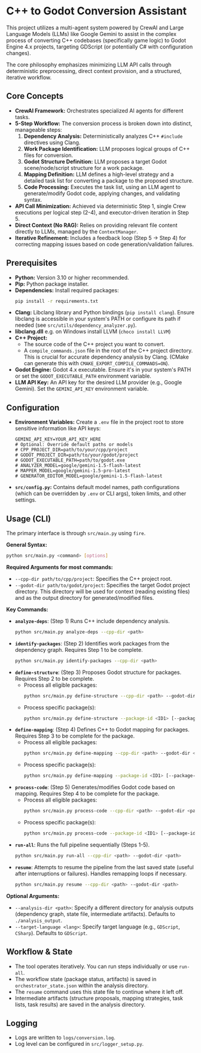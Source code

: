 # C++ to Godot Conversion Assistant

This project utilizes a multi-agent system powered by CrewAI and Large Language Models (LLMs) like Google Gemini to assist in the complex process of converting C++ codebases (specifically game logic) to Godot Engine 4.x projects, targeting GDScript (or potentially C# with configuration changes).

The core philosophy emphasizes minimizing LLM API calls through deterministic preprocessing, direct context provision, and a structured, iterative workflow.

## Core Concepts

*   **CrewAI Framework:** Orchestrates specialized AI agents for different tasks.
*   **5-Step Workflow:** The conversion process is broken down into distinct, manageable steps:
    1.  **Dependency Analysis:** Deterministically analyzes C++ `#include` directives using Clang.
    2.  **Work Package Identification:** LLM proposes logical groups of C++ files for conversion.
    3.  **Godot Structure Definition:** LLM proposes a target Godot scene/node/script structure for a work package.
    4.  **Mapping Definition:** LLM defines a high-level strategy and a detailed task list for converting a package to the proposed structure.
    5.  **Code Processing:** Executes the task list, using an LLM agent to generate/modify Godot code, applying changes, and validating syntax.
*   **API Call Minimization:** Achieved via deterministic Step 1, single Crew executions per logical step (2-4), and executor-driven iteration in Step 5.
*   **Direct Context (No RAG):** Relies on providing relevant file content directly to LLMs, managed by the `ContextManager`.
*   **Iterative Refinement:** Includes a feedback loop (Step 5 -> Step 4) for correcting mapping issues based on code generation/validation failures.

## Prerequisites

*   **Python:** Version 3.10 or higher recommended.
*   **Pip:** Python package installer.
*   **Dependencies:** Install required packages:
    ```bash
    pip install -r requirements.txt
    ```
*   **Clang:** Libclang library and Python bindings (`pip install clang`). Ensure libclang is accessible in your system's PATH or configure its path if needed (see `src/utils/dependency_analyzer.py`).
*   **libclang.dll** e.g. on Windows install LLVM (`choco install LLVM`)
*   **C++ Project:**
    *   The source code of the C++ project you want to convert.
    *   A `compile_commands.json` file in the root of the C++ project directory. This is crucial for accurate dependency analysis by Clang. (CMake can generate this with `CMAKE_EXPORT_COMPILE_COMMANDS=ON`).
*   **Godot Engine:** Godot 4.x executable. Ensure it's in your system's PATH or set the `GODOT_EXECUTABLE_PATH` environment variable.
*   **LLM API Key:** An API key for the desired LLM provider (e.g., Google Gemini). Set the `GEMINI_API_KEY` environment variable.

## Configuration

*   **Environment Variables:** Create a `.env` file in the project root to store sensitive information like API keys:
    ```dotenv
    GEMINI_API_KEY=YOUR_API_KEY_HERE
    # Optional: Override default paths or models
    # CPP_PROJECT_DIR=path/to/your/cpp/project
    # GODOT_PROJECT_DIR=path/to/your/godot/project
    # GODOT_EXECUTABLE_PATH=path/to/godot.exe
    # ANALYZER_MODEL=google/gemini-1.5-flash-latest
    # MAPPER_MODEL=google/gemini-1.5-pro-latest
    # GENERATOR_EDITOR_MODEL=google/gemini-1.5-flash-latest
    ```
*   **`src/config.py`:** Contains default model names, path configurations (which can be overridden by `.env` or CLI args), token limits, and other settings.

## Usage (CLI)

The primary interface is through `src/main.py` using `fire`.

**General Syntax:**

```bash
python src/main.py <command> [options]
```

**Required Arguments for most commands:**

*   `--cpp-dir path/to/cpp/project`: Specifies the C++ project root.
*   `--godot-dir path/to/godot/project`: Specifies the target Godot project directory. This directory will be used for context (reading existing files) and as the output directory for generated/modified files.

**Key Commands:**

*   **`analyze-deps`**: (Step 1) Runs C++ include dependency analysis.
    ```bash
    python src/main.py analyze-deps --cpp-dir <path>
    ```
*   **`identify-packages`**: (Step 2) Identifies work packages from the dependency graph. Requires Step 1 to be complete.
    ```bash
    python src/main.py identify-packages --cpp-dir <path>
    ```
*   **`define-structure`**: (Step 3) Proposes Godot structure for packages. Requires Step 2 to be complete.
    *   Process all eligible packages:
        ```bash
        python src/main.py define-structure --cpp-dir <path> --godot-dir <path>
        ```
    *   Process specific package(s):
        ```bash
        python src/main.py define-structure --package-id <ID1> [--package-id <ID2> ...] --cpp-dir <path> --godot-dir <path>
        ```
*   **`define-mapping`**: (Step 4) Defines C++ to Godot mapping for packages. Requires Step 3 to be complete for the package.
    *   Process all eligible packages:
        ```bash
        python src/main.py define-mapping --cpp-dir <path> --godot-dir <path>
        ```
    *   Process specific package(s):
        ```bash
        python src/main.py define-mapping --package-id <ID1> [--package-id <ID2> ...] --cpp-dir <path> --godot-dir <path>
        ```
*   **`process-code`**: (Step 5) Generates/modifies Godot code based on mapping. Requires Step 4 to be complete for the package.
    *   Process all eligible packages:
        ```bash
        python src/main.py process-code --cpp-dir <path> --godot-dir <path>
        ```
    *   Process specific package(s):
        ```bash
        python src/main.py process-code --package-id <ID1> [--package-id <ID2> ...] --cpp-dir <path> --godot-dir <path>
        ```
*   **`run-all`**: Runs the full pipeline sequentially (Steps 1-5).
    ```bash
    python src/main.py run-all --cpp-dir <path> --godot-dir <path>
    ```
*   **`resume`**: Attempts to resume the pipeline from the last saved state (useful after interruptions or failures). Handles remapping loops if necessary.
    ```bash
    python src/main.py resume --cpp-dir <path> --godot-dir <path>
    ```

**Optional Arguments:**

*   `--analysis-dir <path>`: Specify a different directory for analysis outputs (dependency graph, state file, intermediate artifacts). Defaults to `./analysis_output`.
*   `--target-language <lang>`: Specify target language (e.g., `GDScript`, `CSharp`). Defaults to `GDScript`.

## Workflow & State

*   The tool operates iteratively. You can run steps individually or use `run-all`.
*   The workflow state (package status, artifacts) is saved in `orchestrator_state.json` within the analysis directory.
*   The `resume` command uses this state file to continue where it left off.
*   Intermediate artifacts (structure proposals, mapping strategies, task lists, task results) are saved in the analysis directory.

## Logging

*   Logs are written to `logs/conversion.log`.
*   Log level can be configured in `src/logger_setup.py`.
